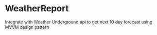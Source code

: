 # WeatherReport
Integrate with Weather Underground api to get next 10 day forecast using MVVM design pattern
